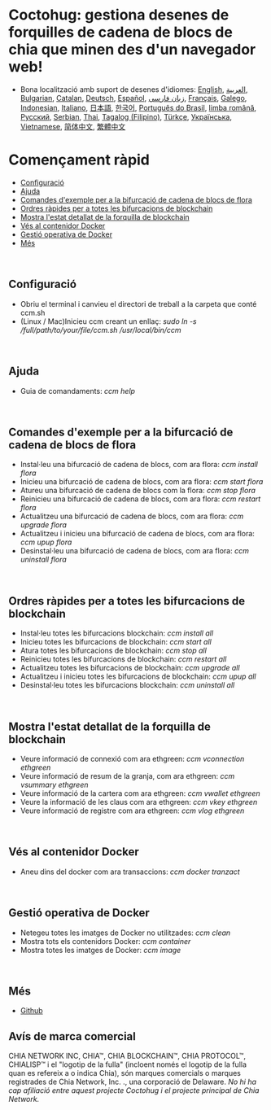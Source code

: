 # Coctohug: gestiona desenes de forquilles de cadena de blocs de chia que minen des d&#39;un navegador web!
- Bona localització amb suport de desenes d&#39;idiomes: [English](./ccm_en.md), [العربية](./ccm_ar.md), [Bulgarian](./ccm_bg.md), [Catalan](./ccm_ca.md), [Deutsch](./ccm_de.md), [Español](./ccm_es.md), [زبان فارسی](./ccm_fa.md), [Français](./ccm_fr.md), [Galego](./ccm_gl.md), [Indonesian](./ccm_id.md), [Italiano](./ccm_it.md), [日本語](./ccm_ja.md), [한국어](./ccm_ko.md), [Português do Brasil](./ccm_pt.md), [limba română](./ccm_ro.md), [Русский](./ccm_ru.md), [Serbian](./ccm_sr.md), [Thai](./ccm_th.md), [Tagalog (Filipino)](./ccm_tl.md), [Türkçe](./ccm_tr.md), [Українська](./ccm_uk.md), [Vietnamese](./ccm_vi.md), [简体中文](./ccm_zh-CN.md), [繁體中文](./ccm_zh-TW.md)


# Començament ràpid
  - [Configuració](#ccm-setup)
  - [Ajuda](#ccm-help)
  - [Comandes d&#39;exemple per a la bifurcació de cadena de blocs de flora](#ccm-sample)
  - [Ordres ràpides per a totes les bifurcacions de blockchain](#ccm-all)
  - [Mostra l&#39;estat detallat de la forquilla de blockchain](#ccm-view)
  - [Vés al contenidor Docker](#ccm-docker)
  - [Gestió operativa de Docker](#ccm-docker-manage)
  - [Més](#ccm-more)
  

<p id="ccm-setup">&nbsp;</p>

## Configuració
- Obriu el terminal i canvieu el directori de treball a la carpeta que conté ccm.sh
- (Linux / Mac)Inicieu ccm creant un enllaç: <i>sudo ln -s /full/path/to/your/file/ccm.sh /usr/local/bin/ccm</i>


<p id="ccm-help">&nbsp;</p>

## Ajuda
- Guia de comandaments: <i>ccm help</i>


<p id="ccm-sample">&nbsp;</p>

## Comandes d&#39;exemple per a la bifurcació de cadena de blocs de flora
- Instal·leu una bifurcació de cadena de blocs, com ara flora: <i>ccm install flora</i>
- Inicieu una bifurcació de cadena de blocs, com ara flora: <i>ccm start flora</i>
- Atureu una bifurcació de cadena de blocs com la flora: <i>ccm stop flora</i>
- Reinicieu una bifurcació de cadena de blocs, com ara flora: <i>ccm restart flora</i>
- Actualitzeu una bifurcació de cadena de blocs, com ara flora: <i>ccm upgrade flora</i>
- Actualitzeu i inicieu una bifurcació de cadena de blocs, com ara flora: <i>ccm upup flora</i>
- Desinstal·leu una bifurcació de cadena de blocs, com ara flora: <i>ccm uninstall flora</i>


<p id="ccm-all">&nbsp;</p>

## Ordres ràpides per a totes les bifurcacions de blockchain
- Instal·leu totes les bifurcacions blockchain: <i>ccm install all</i>
- Inicieu totes les bifurcacions de blockchain: <i>ccm start all</i>
- Atura totes les bifurcacions de blockchain: <i>ccm stop all</i>
- Reinicieu totes les bifurcacions de blockchain: <i>ccm restart all</i>
- Actualitzeu totes les bifurcacions de blockchain: <i>ccm upgrade all</i>
- Actualitzeu i inicieu totes les bifurcacions de blockchain: <i>ccm upup all</i>
- Desinstal·leu totes les bifurcacions blockchain: <i>ccm uninstall all</i>


<p id="ccm-view">&nbsp;</p>

## Mostra l&#39;estat detallat de la forquilla de blockchain
- Veure informació de connexió com ara ethgreen: <i>ccm vconnection ethgreen</i>
- Veure informació de resum de la granja, com ara ethgreen: <i>ccm vsummary ethgreen</i>
- Veure informació de la cartera com ara ethgreen: <i>ccm vwallet ethgreen</i>
- Veure la informació de les claus com ara ethgreen: <i>ccm vkey ethgreen</i>
- Veure informació de registre com ara ethgreen: <i>ccm vlog ethgreen</i>


<p id="ccm-docker">&nbsp;</p>

## Vés al contenidor Docker
- Aneu dins del docker com ara transaccions: <i>ccm docker tranzact</i>


<p id="ccm-docker-manage">&nbsp;</p>

## Gestió operativa de Docker
- Netegeu totes les imatges de Docker no utilitzades: <i>ccm clean</i>
- Mostra tots els contenidors Docker: <i>ccm container</i>
- Mostra totes les imatges de Docker: <i>ccm image</i>


<p id="ccm-more">&nbsp;</p>

## Més
- [Github](https://github.com/raingggg/coctohug-manager)

## Avís de marca comercial
CHIA NETWORK INC, CHIA™, CHIA BLOCKCHAIN™, CHIA PROTOCOL™, CHIALISP™ i el &#34;logotip de la fulla&#34; (incloent només el logotip de la fulla quan es refereix a o indica Chia), són marques comercials o marques registrades de Chia Network, Inc. ., una corporació de Delaware. *No hi ha cap afiliació entre aquest projecte Coctohug i el projecte principal de Chia Network.*
 
 
 
 
